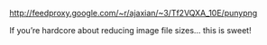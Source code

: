<!--
slug: punypng-crushing-your-images-even-more
date: Mon Aug 17 2009 17:20:21 GMT+0200 (CEST)
tags: 
title: punypng: crushing your images even more
id: 164933727
link: http://joreteg.com/post/164933727/punypng-crushing-your-images-even-more
raw: {"blog_name":"henrikjoreteg","id":164933727,"post_url":"http://joreteg.com/post/164933727/punypng-crushing-your-images-even-more","slug":"punypng-crushing-your-images-even-more","type":"link","date":"2009-08-17 15:20:21 GMT","timestamp":1250522421,"state":"published","format":"html","reblog_key":"paDpgJLH","tags":[],"short_url":"http://tmblr.co/ZgL_Yy9rB1V","recommended_source":null,"recommended_color":null,"highlighted":[],"bookmarklet":true,"note_count":0,"source_url":"http://feedproxy.google.com/~r/ajaxian/~3/Tf2VQXA_10E/punypng","source_title":"feedproxy.google.com","title":"punypng: crushing your images even more","url":"http://feedproxy.google.com/~r/ajaxian/~3/Tf2VQXA_10E/punypng","link_author":null,"excerpt":null,"publisher":"feedproxy.google.com","description":"<p>If you&rsquo;re hardcore about reducing image file sizes&hellip; this is sweet!</p>","reblog":{"tree_html":"","comment":"<p>If you’re hardcore about reducing image file sizes… this is sweet!</p>"},"trail":[{"blog":{"name":"henrikjoreteg","active":true,"theme":{"header_full_width":1500,"header_full_height":500,"header_focus_width":676,"header_focus_height":380,"avatar_shape":"circle","background_color":"#F6F6F6","body_font":"Helvetica Neue","header_bounds":"0,1249,380,573","header_image":"http://static.tumblr.com/df7befc8b0387cf597578e613c221cb3/uzkwgdq/FAjnt7hyg/tumblr_static_agmw2bdhkjs4ws4sscw44swgc.jpg","header_image_focused":"http://static.tumblr.com/df7befc8b0387cf597578e613c221cb3/uzkwgdq/1oSnt7hyh/tumblr_static_tumblr_static_agmw2bdhkjs4ws4sscw44swgc_focused_v3.jpg","header_image_scaled":"http://static.tumblr.com/df7befc8b0387cf597578e613c221cb3/uzkwgdq/FAjnt7hyg/tumblr_static_agmw2bdhkjs4ws4sscw44swgc_2048_v2.jpg","header_stretch":true,"link_color":"#529ECC","show_avatar":true,"show_description":true,"show_header_image":true,"show_title":true,"title_color":"#444444","title_font":"Helvetica Neue","title_font_weight":"bold"}},"post":{"id":"164933727"},"content_raw":"<p>If you’re hardcore about reducing image file sizes… this is sweet!</p>","content":"<p>If you’re hardcore about reducing image file sizes… this is sweet!</p>","is_current_item":true,"is_root_item":true}],"body":"<a href=\"http://feedproxy.google.com/~r/ajaxian/~3/Tf2VQXA_10E/punypng\">http://feedproxy.google.com/~r/ajaxian/~3/Tf2VQXA_10E/punypng</a>\n\n<p>If you&rsquo;re hardcore about reducing image file sizes&hellip; this is sweet!</p>"}
publish: 2009-08-017
-->


<http://feedproxy.google.com/~r/ajaxian/~3/Tf2VQXA_10E/punypng>

If you’re hardcore about reducing image file sizes… this is sweet!

